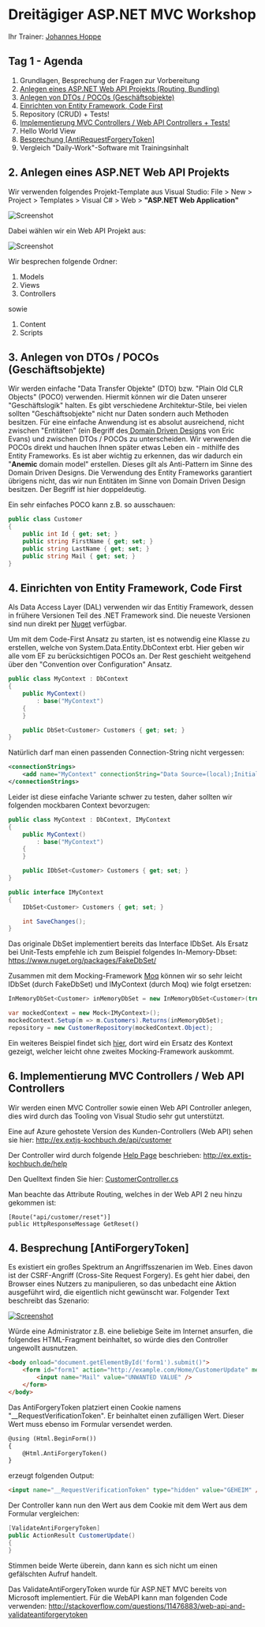 # Dreitägiger ASP.NET MVC Workshop
Ihr Trainer: [Johannes Hoppe](http://www.haushoppe-its.de)

## Tag 1 - Agenda

1. Grundlagen, Besprechung der Fragen zur Vorbereitung
2. [Anlegen eines ASP.NET Web API Projekts (Routing, Bundling)](#projekt)
3. [Anlegen von DTOs / POCOs (Geschäftsobjekte)](#poco)
4. [Einrichten von Entity Framework, Code First](ef)
5. Repository (CRUD) + Tests!
6. [Implementierung MVC Controllers / Web API Controllers + Tests!](#controller)
7. Hello World View
8. [Besprechung [AntiRequestForgeryToken]](#AntiForgeryToken)
9. Vergleich "Daily-Work"-Software mit Trainingsinhalt




<a name="projekt"></a>
## 2. Anlegen eines ASP.NET Web API Projekts

Wir verwenden folgendes Projekt-Template aus Visual Studio:
File > New > Project > Templates > Visual C# > Web > **"ASP.NET Web Application"**

![Screenshot](images/screenshot_01.png)

Dabei wählen wir ein Web API Projekt aus:

![Screenshot](images/screenshot_02.png)

Wir besprechen folgende Ordner:

1. Models
2. Views
3. Controllers

sowie

1. Content
2. Scripts


<a name="poco"></a>
## 3. Anlegen von DTOs / POCOs (Geschäftsobjekte)

Wir werden einfache "Data Transfer Objekte" (DTO) bzw. "Plain Old CLR Objects" (POCO) verwenden. Hiermit können wir die Daten unserer "Geschäftslogik" halten. Es gibt verschiedene Architektur-Stile, bei vielen sollten "Geschäftsobjekte" nicht nur Daten sondern auch Methoden besitzen. Für eine einfache Anwendung ist es absolut ausreichend, nicht zwischen "Entitäten" (ein Begriff des[ Domain Driven Designs](http://dddcommunity.org/) von Eric Evans) und zwischen DTOs / POCOs zu unterscheiden. Wir verwenden die POCOs direkt und hauchen Ihnen später etwas Leben ein - mithilfe des Entity Frameworks. Es ist aber wichtig zu erkennen, das wir dadurch ein "**Anemic** domain model" erstellen. Dieses gilt als Anti-Pattern im Sinne des Domain Driven Designs. Die Verwendung des Entity Frameworks garantiert übrigens nicht, das wir nun Entitäten im Sinne von Domain Driven Design besitzen. Der Begriff ist hier doppeldeutig.

Ein sehr einfaches POCO kann z.B. so ausschauen:

```csharp
public class Customer
{
    public int Id { get; set; }
    public string FirstName { get; set; }
    public string LastName { get; set; }
    public string Mail { get; set; }
}
```

<a name="ef"></a>
## 4. Einrichten von Entity Framework, Code First

Als Data Access Layer (DAL) verwenden wir das Entitiy Framework, dessen in frühere Versionen Teil des .NET Framework sind. Die neueste Versionen sind nun direkt per [Nuget](https://www.nuget.org/packages/entityframework) verfügbar. 

Um mit dem Code-First Ansatz zu starten, ist es notwendig eine Klasse zu erstellen, welche von System.Data.Entity.DbContext erbt. Hier geben wir alle vom EF zu berücksichtigen POCOs an. Der Rest geschieht weitgehend über den "Convention over Configuration" Ansatz.

```csharp
public class MyContext : DbContext 
{ 
    public MyContext() 
        : base("MyContext")
    {
    }

    public DbSet<Customer> Customers { get; set; } 
}

```

Natürlich darf man einen passenden Connection-String nicht vergessen:

```xml
<connectionStrings>
    <add name="MyContext" connectionString="Data Source=(local);Initial Catalog=TestDb;Integrated Security=SSPI;" providerName="System.Data.SqlClient" />
</connectionStrings>
```

Leider ist diese einfache Variante schwer zu testen, daher sollten wir folgenden mockbaren Context bevorzugen:


```csharp
public class MyContext : DbContext, IMyContext
{ 
    public MyContext() 
        : base("MyContext")
    {
    }

    public IDbSet<Customer> Customers { get; set; } 
}

public interface IMyContext
{
    IDbSet<Customer> Customers { get; set; }

    int SaveChanges();
}

```

Das originale DbSet implementiert bereits das Interface IDbSet.
Als Ersatz bei Unit-Tests empfehle ich zum Beispiel folgendes In-Memory-Dbset:
https://www.nuget.org/packages/FakeDbSet/

Zusammen mit dem Mocking-Framework [Moq](https://github.com/Moq/moq4) können wir so sehr leicht IDbSet (durch FakeDbSet) und IMyContext (durch Moq) wie folgt ersetzen:

```csharp
InMemoryDbSet<Customer> inMemoryDbSet = new InMemoryDbSet<Customer>(true);

var mockedContext = new Mock<IMyContext>();
mockedContext.Setup(m => m.Customers).Returns(inMemoryDbSet);
repository = new CustomerRepository(mockedContext.Object);

```

Ein weiteres Beispiel findet sich [hier](https://github.com/a-h/FakeDbSet/blob/master/Examples/Example.BusinessLogicTest/FakeDatabase.cs), dort wird ein Ersatz des Kontext gezeigt, welcher leicht ohne zweites Mocking-Framework auskommt.


<a name="controller"></a>
## 6. Implementierung MVC Controllers / Web API Controllers

Wir werden einen MVC Controller sowie einen Web API Controller anlegen, dies wird durch das Tooling von Visual Studio sehr gut unterstützt. 

Eine auf Azure gehostete Version des Kunden-Controllers (Web API) sehen sie hier:
http://ex.extjs-kochbuch.de/api/customer

Der Controller wird durch folgende [Help Page](http://www.asp.net/web-api/overview/creating-web-apis/creating-api-help-pages) beschrieben:
http://ex.extjs-kochbuch.de/help

Den Quelltext finden Sie hier:
[CustomerController.cs](https://github.com/JohannesHoppe/ExtJsKochbuch/blob/master/examples/Kochbuch/Controllers/CustomerController.cs)

Man beachte das Attribute Routing, welches in der Web API 2 neu hinzu gekommen ist:
```
[Route("api/customer/reset")]
public HttpResponseMessage GetReset()
```


<a name="AntiForgeryToken"></a>
## 4. Besprechung [AntiForgeryToken]

Es existiert ein großes Spektrum an Angriffsszenarien im Web.
Eines davon ist der CSRF-Angriff (Cross-Site Request Forgery). Es geht hier dabei, den Browser eines Nutzers zu manipulieren, so das unbedacht eine Aktion ausgeführt wird, die eigentlich nicht gewünscht war. Folgender Text beschreibt das Szenario:

[![Screenshot](images/hakin9.jpg)](http://blog.johanneshoppe.de/wp-content/uploads/2012/09/Sicherheit-von-Web-Anwendungen.pdf)

Würde eine Administrator z.B. eine beliebige Seite im Internet ansurfen, die folgendes HTML-Fragment beinhaltet, so würde dies den Controller ungewollt ausnutzen.

```html
<body onload="document.getElementById('form1').submit()">
    <form id="form1" action="http://example.com/Home/CustomerUpdate" method="post">
        <input name="Mail" value="UNWANTED VALUE" />
    </form>
</body>
```

Das AntiForgeryToken platziert einen Cookie namens "__RequestVerificationToken". Er beinhaltet einen zufälligen Wert. Dieser Wert muss ebenso im Formular versendet werden.

```html
@using (Html.BeginForm())
{
    @Html.AntiForgeryToken()
}
```

erzeugt folgenden Output:

```html
<input name="__RequestVerificationToken" type="hidden" value="GEHEIM" />
```

Der Controller kann nun den Wert aus dem Cookie mit dem Wert aus dem Formular vergleichen:
```csharp
[ValidateAntiForgeryToken]
public ActionResult CustomerUpdate()
{
}
```

Stimmen beide Werte überein, dann kann es sich nicht um einen gefälschten Aufruf handelt.

Das ValidateAntiForgeryToken wurde für ASP.NET MVC bereits von Microsoft implementiert.
Für die WebAPI kann man folgenden Code verwenden:
http://stackoverflow.com/questions/11476883/web-api-and-validateantiforgerytoken
